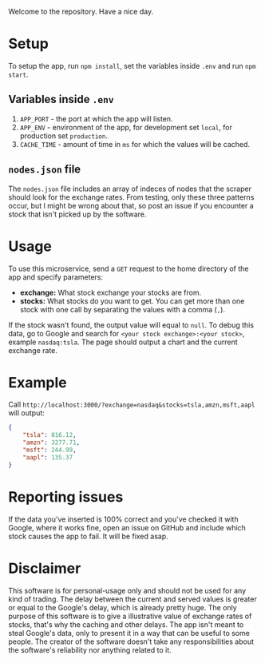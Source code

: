 Welcome to the repository. Have a nice day.

# Setup
To setup the app, run `npm install`, set the variables inside `.env` and run `npm start`.

## Variables inside `.env`
1. `APP_PORT` - the port at which the app will listen.
1. `APP_ENV` - environment of the app, for development set `local`, for production set `production`.
1. `CACHE_TIME` - amount of time in `ms` for which the values will be cached.

## `nodes.json` file
The `nodes.json` file includes an array of indeces of nodes that the scraper should look for the exchange rates. From testing, only these three patterns occur, but I might be wrong about that, so post an issue if you encounter a stock that isn't picked up by the software.

# Usage
To use this microservice, send a `GET` request to the home directory of the app and specify parameters:
- **exchange:** What stock exchange your stocks are from.
- **stocks:** What stocks do you want to get. You can get more than one stock with one call by separating the values with a comma (`,`).

If the stock wasn't found, the output value will equal to `null`. To debug this data, go to Google and search for `<your stock exchange>:<your stock>`, example `nasdaq:tsla`. The page should output a chart and the current exchange rate.

# Example
Call `http://localhost:3000/?exchange=nasdaq&stocks=tsla,amzn,msft,aapl` will output:
```json
{
	"tsla": 816.12,
	"amzn": 3277.71,
	"msft": 244.99,
	"aapl": 135.37
}
```

# Reporting issues
If the data you've inserted is 100% correct and you've checked it with Google, where it works fine, open an issue on GitHub and include which stock causes the app to fail. It will be fixed asap.

# Disclaimer
This software is for personal-usage only and should not be used for any kind of trading. The delay between the current and served values is greater or equal to the Google's delay, which is already pretty huge. The only purpose of this software is to give a illustrative value of exchange rates of stocks, that's why the caching and other delays. The app isn't meant to steal Google's data, only to present it in a way that can be useful to some people. The creator of the software doesn't take any responsibilities about the software's reliability nor anything related to it.